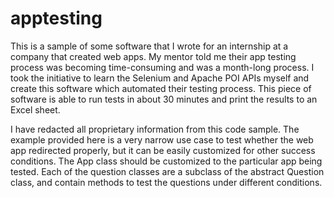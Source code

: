 # apptesting
This is a sample of some software that I wrote for an internship at a company that created web apps.
My mentor told me their app testing process was becoming time-consuming and was a month-long process. I took the initiative
to learn the Selenium and Apache POI APIs myself and create this software which automated their testing process.
This piece of software is able to run tests in about 30 minutes and print the results to an Excel sheet.

I have redacted all proprietary information from this code sample. The example provided here is a very narrow use case
to test whether the web app redirected properly, but it can be easily customized for other success conditions.
The App class should be customized to the particular app being tested. Each of the question classes are a subclass of the
abstract Question class, and contain methods to test the questions under different conditions.
